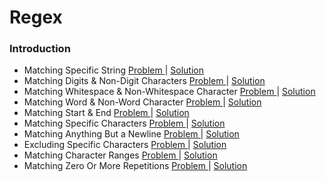 # Regex 

### Introduction
- Matching Specific String [ Problem ](https://www.hackerrank.com/challenges/matching-specific-string/problem?isFullScreen=false) | [ Solution ](https://github.com/Ram11Coder/HackerRank-JAVA/blob/master/REGEX/Solutions/Regex1.java)
- Matching Digits & Non-Digit Characters [ Problem ](https://www.hackerrank.com/challenges/matching-digits-non-digit-character/problem?isFullScreen=false) | [ Solution ](https://github.com/Ram11Coder/HackerRank-JAVA/blob/master/REGEX/Solutions/Regex2.java)
- Matching Whitespace & Non-Whitespace Character [ Problem ](https://www.hackerrank.com/challenges/matching-whitespace-non-whitespace-character/problem?isFullScreen=false) | [ Solution ](https://github.com/Ram11Coder/HackerRank-JAVA/blob/master/REGEX/Solutions/Regex3.java)
- Matching Word & Non-Word Character [ Problem ](https://www.hackerrank.com/challenges/matching-word-non-word/problem?isFullScreen=false) | [ Solution ](https://github.com/Ram11Coder/HackerRank-JAVA/blob/master/REGEX/Solutions/Regex4.java)
- Matching Start & End [ Problem ](https://www.hackerrank.com/challenges/matching-start-end/problem?isFullScreen=false) | [ Solution ](https://github.com/Ram11Coder/HackerRank-JAVA/blob/master/REGEX/Solutions/Regex5.java)
- Matching Specific Characters [ Problem ](https://www.hackerrank.com/challenges/matching-specific-characters/problem?isFullScreen=false) | [ Solution ](https://github.com/Ram11Coder/HackerRank-JAVA/blob/master/REGEX/Solutions/Regex6.java)
- Matching Anything But a Newline [ Problem ](https://www.hackerrank.com/challenges/matching-anything-but-new-line/problem?isFullScreen=false) | [ Solution ](https://github.com/Ram11Coder/HackerRank-JAVA/blob/master/REGEX/Solutions/Regex7.java)
- Excluding Specific Characters [ Problem ](https://www.hackerrank.com/challenges/excluding-specific-characters/problem?isFullScreen=false) | [ Solution ](https://github.com/Ram11Coder/HackerRank-JAVA/blob/master/REGEX/Solutions/Regex8.java)
- Matching Character Ranges [ Problem ](https://www.hackerrank.com/challenges/matching-range-of-characters/problem?isFullScreen=false) | [ Solution ](https://github.com/Ram11Coder/HackerRank-JAVA/blob/master/REGEX/Solutions/Regex9.java)
- Matching Zero Or More Repetitions [ Problem ](https://www.hackerrank.com/challenges/matching-zero-or-more-repetitions/problem) | [ Solution ](https://github.com/Ram11Coder/HackerRank-JAVA/blob/master/REGEX/Solutions/Regex10.java)
